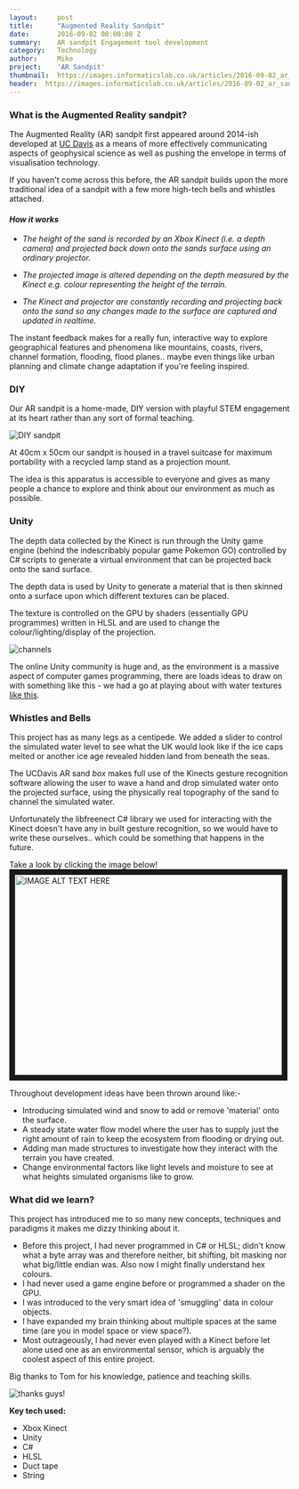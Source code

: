 ```yaml
---
layout:     post
title:      "Augmented Reality Sandpit"
date:       2016-09-02 00:00:00 Z
summary:    AR sandpit Engagement tool development
category:   Technology
author:     Mike
project:    'AR Sandpit'
thumbnail:  https://images.informaticslab.co.uk/articles/2016-09-02_ar_sandpit/Screen+Shot+2016-09-07+at+14.33.03.png
header:  https://images.informaticslab.co.uk/articles/2016-09-02_ar_sandpit/Screen+Shot+2016-09-07+at+14.33.03.png
---
```


### What is the  Augmented Reality sandpit?

The Augmented Reality (AR) sandpit first appeared around 2014-ish developed at [UC Davis](http://idav.ucdavis.edu/~okreylos/ResDev/SARndbox/) as a means of more effectively communicating aspects of geophysical science as well as pushing the envelope in terms of visualisation technology.

If you haven't come across this before, the AR sandpit builds upon the more traditional idea of a sandpit with a few more high-tech bells and whistles attached.

#### *How it works*

* *The height of the sand is recorded by an Xbox Kinect (i.e. a depth camera) and projected back down onto the sands surface using an ordinary projector.*

* *The projected image is altered depending on the depth measured by the Kinect e.g. colour representing the height of the terrain.*

* *The Kinect and projector are constantly recording and projecting back onto the sand so any changes made to the surface are captured and updated in realtime.*

The instant feedback makes for a really fun, interactive way to explore geographical features and phenomena like mountains, coasts, rivers, channel formation, flooding, flood planes.. maybe even things like urban planning and climate change adaptation if you're feeling inspired.

### DIY

Our AR sandpit is a home-made, DIY version with playful STEM engagement at its heart rather than any sort of formal teaching.

![DIY sandpit](https://images.informaticslab.co.uk/articles/2016-09-02_ar_sandpit/Sand%20pit%20.jpg "DIY sandpit")

At 40cm x 50cm our sandpit is housed in a travel suitcase for maximum portability with a recycled lamp stand as a projection mount.

The idea is this apparatus is accessible to everyone and gives as many people a chance to explore and think about our environment as much as possible.

### Unity

The depth data collected by the Kinect is run through the Unity game engine (behind the indescribably popular game Pokemon GO) controlled by C# scripts to generate a virtual environment that can be projected back onto the sand surface.

The depth data is used by Unity to generate a material that is then skinned onto a surface upon which different textures can be placed.

The texture is controlled on the GPU by shaders (essentially GPU programmes) written in HLSL and are used to change the colour/lighting/display of the projection.


![channels](https://images.informaticslab.co.uk/articles/2016-09-02_ar_sandpit/Screen+Shot+2016-09-07+at+14.33.03.png "channels")


The online Unity community is huge and, as the environment is a massive aspect of computer games programming, there are loads ideas to draw on with something like this - we had a go at playing about with water textures [like this](http://forum.unity3d.com/threads/riverwater-the-free-epic-water-solution-for-unity-free-users.235860/).

### Whistles and Bells

This project has as many legs as a centipede. We added a slider to control the simulated water level to see what the UK would look like if the ice caps melted or another ice age revealed hidden land from beneath the seas.

The UCDavis AR sand *box* makes full use of the Kinects gesture recognition software allowing the user to wave a hand and drop simulated water onto the projected surface, using the physically real topography of the sand to channel the simulated water.

Unfortunately the libfreenect C# library we used for interacting with the Kinect doesn't have any in built gesture recognition, so we would have to write these ourselves.. which could be something that happens in the future.

Take a look by clicking the image below!
<a href="http://www.youtube.com/watch?feature=player_embedded&v=9qcvXsKrJro"><img src="http://img.youtube.com/vi/9qcvXsKrJro/0.jpg" alt="IMAGE ALT TEXT HERE" width="480" height="360" border="10"/></a>


Throughout development ideas have been thrown around like:-
* Introducing simulated wind and snow to add or remove 'material' onto the surface.
* A steady state water flow model where the user has to supply just the right amount of rain to keep the ecosystem from flooding or drying out.
* Adding man made structures to investigate how they interact with the terrain you have created.
* Change environmental factors like light levels and moisture to see at what heights simulated organisms like to grow.

### What did we learn?

This project has introduced me to so many new concepts, techniques and paradigms it makes me dizzy thinking about it.

+ Before this project, I had never programmed in C# or HLSL; didn't know what a byte array was and therefore neither, bit shifting, bit masking nor what big/little endian was. Also now I might finally understand hex colours.
+ I had never used a game engine before or programmed a shader on the GPU.
+ I was introduced to the very smart idea of 'smuggling' data in colour objects.
+ I have expanded my brain thinking about multiple spaces at the same time (are you in model space or view space?).
+ Most outrageously, I had never even played with a Kinect before let alone used one as an environmental sensor, which is arguably the coolest aspect of this entire project.

Big thanks to Tom for his knowledge, patience and teaching skills.


![thanks guys!](https://images.informaticslab.co.uk/articles/2016-09-02_ar_sandpit/Screen+Shot+2016-09-08+at+09.31.57.png)

**Key tech used:**
+ Xbox Kinect
+ Unity
+ C#
+ HLSL
+ Duct tape
+ String
